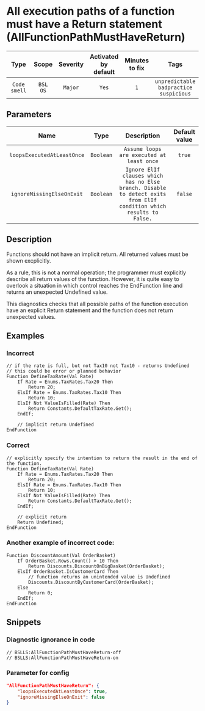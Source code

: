 # All execution paths of a function must have a Return statement (AllFunctionPathMustHaveReturn)

|     Type     |        Scope        | Severity | Activated<br>by default | Minutes<br>to fix |                             Tags                             |
|:------------:|:-------------------:|:--------:|:-----------------------------:|:-----------------------:|:------------------------------------------------------------:|
| `Code smell` | `BSL`<br>`OS` | `Major`  |             `Yes`             |           `1`           | `unpredictable`<br>`badpractice`<br>`suspicious` |

## Parameters


|            Name            |   Type    |                                                     Description                                                     | Default value |
|:--------------------------:|:---------:|:-------------------------------------------------------------------------------------------------------------------:|:-------------:|
| `loopsExecutedAtLeastOnce` | `Boolean` |                                      `Assume loops are executed at least once`                                      |    `true`     |
| `ignoreMissingElseOnExit`  | `Boolean` | `Ignore ElIf clauses which has no Else branch. Disable to detect exits from ElIf condition which results to False.` |    `false`    |
<!-- Блоки выше заполняются автоматически, не трогать -->
## Description
Functions should not have an implicit return. All returned values must be shown excplicitly.

As a rule, this is not a normal operation; the programmer must explicitly describe all return values of the function. However, it is quite easy to overlook a situation in which control reaches the EndFunction line and returns an unexpected Undefined value.

This diagnostics checks that all possible paths of the function execution have an explicit Return statement and the function does not return unexpected values.

## Examples

### Incorrect

```bsl
// if the rate is full, but not Tax10 not Tax10 - returns Undefined
// this could be error or planned behavior
Function DefineTaxRate(Val Rate)
    If Rate = Enums.TaxRates.Tax20 Then
        Return 20;
    ElsIf Rate = Enums.TaxRates.Tax10 Then
        Return 10;
    ElsIf Not ValueIsFilled(Rate) Then
        Return Constants.DefaultTaxRate.Get();
    EndIf;

    // implicit return Undefined
EndFunction
```

### Correct

```
// explicitly specify the intention to return the result in the end of the function.
Function DefineTaxRate(Val Rate)
    If Rate = Enums.TaxRates.Tax20 Then
        Return 20;
    ElsIf Rate = Enums.TaxRates.Tax10 Then
        Return 10;
    ElsIf Not ValueIsFilled(Rate) Then
        Return Constants.DefaultTaxRate.Get();
    EndIf;

    // explicit return
    Return Undefined;
EndFunction
```

### Another example of incorrect code:

```bsl
Function DiscountAmount(Val OrderBasket)
    If OrderBasket.Rows.Count() > 10 Then
        Return Discounts.DiscountOnBigBasket(OrderBasket);
    ElsIf OrderBasket.IsCustomerCard Then
        // function returns an unintended value is Undefined
        Discounts.DiscountByCustomerCard(OrderBasket);
    Else 
        Return 0;
    EndIf;
EndFunction
```

## Snippets

<!-- Блоки ниже заполняются автоматически, не трогать -->
### Diagnostic ignorance in code

```bsl
// BSLLS:AllFunctionPathMustHaveReturn-off
// BSLLS:AllFunctionPathMustHaveReturn-on
```

### Parameter for config

```json
"AllFunctionPathMustHaveReturn": {
    "loopsExecutedAtLeastOnce": true,
    "ignoreMissingElseOnExit": false
}
```
